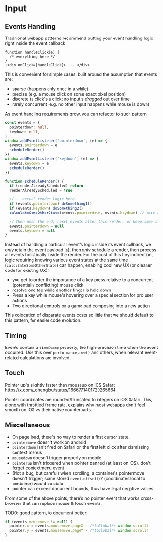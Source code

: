 # Input

## Events Handling

Traditional webapp patterns recommend putting your event handling logic right inside the event callback

```tsx
function handleClick(e) {
  /* everything here */
}
;<div onClick={handleClick}> ... </div>
```

This is convenient for simple cases, built around the assumption that events are:

- sparse (happens only once in a while)
- precise (e.g. a mouse click on some exact pixel position)
- discrete (a click's a click; no input's _dragged_ out over time)
- rarely concurrent (e.g. no other input happens while mouse is down)

As event handling requirements grow, you can refactor to such pattern:

```ts
const events = {
  pointerdown: null,
  keydown: null,
}
window.addEventListener('pointerdown', (e) => {
  events.pointerdown = e
  scheduleRender()
})
window.addEventListener('keydown', (e) => {
  events.keydown = e
  scheduleRender()
})

function scheduleRender() {
  if (renderAlreadyScheduled) return
  renderAlreadyScheduled = true

  // ...actual render logic here.
  if (events.pointerdown) doSomething1()
  if (events.keydown) doSomething2()
  calculateSomeOtherState(events.pointerdown, events.keydown) // this is now possible

  // Then near the end, reset events after this render, or keep some if needed for the next frame
  events.pointerdown = null
  events.keydown = null
}
```

Instead of handling a particular event's logic inside its event callback, we _only_ retain the event payload (`e`), then _only_ schedule a render, then process all events holistically inside the render. For the cost of this tiny indirection, logic requiring knowing various event states at the same time (`calculateSomeOtherState`) can happen, enabling cool new UX (or cleaner code for existing UX):

- you get to order the importance of a key press relative to a concurrent (potentially conflicting) mouse click
- resolve one tap while another finger is held down
- Press a key while mouse's hovering over a special section for pro user actions
- Two directional controls on a game pad composing into a new action

This colocation of disparate events costs so little that we should default to this pattern, for easier code evolution.

## Timing

Events contain a `timeStamp` property, the high-precision time when the event occurred. Use this over `performance.now()` and others, when relevant event-related calculations are involved.

## Touch

Pointer up's slightly faster than mouseup on iOS Safari: https://x.com/_chenglou/status/1666771401729265664

Pointer coordinates are rounded/truncated to integers on iOS Safari. This, along with throttled frame rate, explains why most webapps don't feel smooth on iOS vs their native counterparts.

## Miscellaneous

- On page load, there's no way to render a first cursor state.
- `pointermove` doesn't work on android
- `pointerdown` isn't fired on Safari on the first left click after dismissing context menus
- `mousedown` doesn't trigger properly on mobile
- `pointerup` isn't triggered when pointer panned (at least on iOS), don't forget contextmenu event
- (Not a bug, but careful) when scrolling, a container's pointermove doesn't trigger; some stored `event.offsetX/Y` (coordinates local to container) would be stale
- pointer can exceed document bounds, thus have legal negative values

From some of the above points, there's no pointer event that works cross-browser that can replace mouse & touch events.

TODO: good pattern, to document better:

```ts
if (events.mousemove != null) {
  pointer.x = events.mousemove.pageX - /*toGlobal*/ window.scrollX
  pointer.y = events.mousemove.pageY - /*toGlobal*/ window.scrollY
}
```
